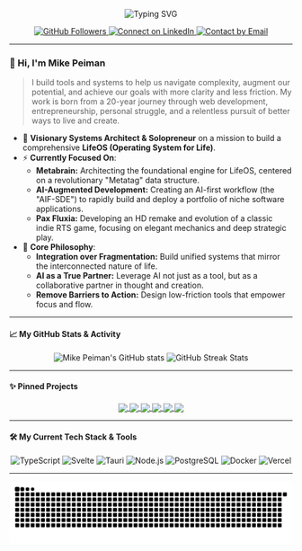 <!-- ✨ Typing SVG Banner - Fixed & Personalized ✨ -->
<p align="center">
  <img src="https://readme-typing-svg.demolab.com?font=Fira+Code&pause=1000&color=9333EA¢er=true&vCenter=true&width=600&lines=Architecting+Systems+for+Life;Building+Tools+for+Thoughtful+Achievement;Welcome+to+My+Digital+Workshop" alt="Typing SVG" />
</p>

<p align="center">
  <a href="https://github.com/mikepeiman">
    <img src="https://img.shields.io/github/followers/mikepeiman?label=Follow&style=for-the-badge&logo=github&color=181717" alt="GitHub Followers" />
  </a>
  <a href="https://www.linkedin.com/in/mikepeiman/">
    <img src="https://img.shields.io/badge/Connect-LinkedIn-0A66C2?style=for-the-badge&logo=linkedin" alt="Connect on LinkedIn"/>
  </a>
  <a href="mailto:mike@mikepeiman.com">
    <img src="https://img.shields.io/badge/Contact-%40Email-blue?style=for-the-badge&logo=gmail" alt="Contact by Email" />
  </a>
</p>

---

### 👋 Hi, I'm Mike Peiman

> I build tools and systems to help us navigate complexity, augment our potential, and achieve our goals with more clarity and less friction. My work is born from a 20-year journey through web development, entrepreneurship, personal struggle, and a relentless pursuit of better ways to live and create.

- 🧠 **Visionary Systems Architect & Solopreneur** on a mission to build a comprehensive **LifeOS (Operating System for Life)**.
- ⚡ **Currently Focused On**:
    - **Metabrain:** Architecting the foundational engine for LifeOS, centered on a revolutionary "Metatag" data structure.
    - **AI-Augmented Development:** Creating an AI-first workflow (the "AIF-SDE") to rapidly build and deploy a portfolio of niche software applications.
    - **Pax Fluxia:** Developing an HD remake and evolution of a classic indie RTS game, focusing on elegant mechanics and deep strategic play.
- 🌱 **Core Philosophy**:
    - **Integration over Fragmentation:** Build unified systems that mirror the interconnected nature of life.
    - **AI as a True Partner:** Leverage AI not just as a tool, but as a collaborative partner in thought and creation.
    - **Remove Barriers to Action:** Design low-friction tools that empower focus and flow.

---

#### 📈 My GitHub Stats & Activity

<p align="center">
  <img width="48%" src="https://github-readme-stats.vercel.app/api?username=mikepeiman&show_icons=true&hide_border=true&title_color=9333EA&icon_color=8B5CF6&text_color=374151&bg_color=fafafa&ring_color=9333EA" alt="Mike Peiman's GitHub stats" />
  <img width="48%" src="https://github-readme-streak-stats.herokuapp.com/?user=mikepeiman&theme=default&hide_border=true&ring=9333EA&currStreakLabel=8B5CF6" alt="GitHub Streak Stats" />
</p>

---

#### ✨ Pinned Projects

<!-- This section dynamically displays your pinned repositories -->
<p align="center">
  <a href="https://github.com/mikepeiman/super-tic-tac-toe">
    <img align="center" src="https://github-readme-stats.vercel.app/api/pin/?username=mikepeiman&repo=super-tic-tac-toe&theme=default&hide_border=true&title_color=9333EA&icon_color=8B5CF6&text_color=374151&bg_color=fafafa" />
  </a>
  <a href="https://github.com/mikepeiman/tw2002">
    <img align="center" src="https://github-readme-stats.vercel.app/api/pin/?username=mikepeiman&repo=tw2002&theme=default&hide_border=true&title_color=9333EA&icon_color=8B5CF6&text_color=374151&bg_color=fafafa" />
  </a>
  <a href="https://github.com/mikepeiman/kitplate">
    <img align="center" src="https://github-readme-stats.vercel.app/api/pin/?username=mikepeiman&repo=kitplate&theme=default&hide_border=true&title_color=9333EA&icon_color=8B5CF6&text_color=374151&bg_color=fafafa" />
  </a>
  <a href="https://github.com/mikepeiman/screeps">
    <img align="center" src="https://github-readme-stats.vercel.app/api/pin/?username=mikepeiman&repo=screeps&theme=default&hide_border=true&title_color=9333EA&icon_color=8B5CF6&text_color=374151&bg_color=fafafa" />
  </a>
  <a href="https://github.com/mikepeiman/mathapp">
    <img align="center" src="https://github-readme-stats.vercel.app/api/pin/?username=mikepeiman&repo=mathapp&theme=default&hide_border=true&title_color=9333EA&icon_color=8B5CF6&text_color=374151&bg_color=fafafa" />
  </a>
  <a href="https://github.com/mikepeiman/paxgalaxia">
    <img align="center" src="https://github-readme-stats.vercel.app/api/pin/?username=mikepeiman&repo=paxgalaxia&theme=default&hide_border=true&title_color=9333EA&icon_color=8B5CF6&text_color=374151&bg_color=fafafa" />
  </a>
</p>

---

#### 🛠️ My Current Tech Stack & Tools

<p align="center">
  <img src="https://img.shields.io/badge/TypeScript-3178C6?style=for-the-badge&logo=typescript&logoColor=white" alt="TypeScript" />
  <img src="https://img.shields.io/badge/Svelte-FF3E00?style=for-the-badge&logo=svelte&logoColor=white" alt="Svelte" />
  <img src="https://img.shields.io/badge/Tauri-24C8B1?style=for-the-badge&logo=tauri&logoColor=white" alt="Tauri" />
  <img src="https://img.shields.io/badge/Node.js-339933?style=for-the-badge&logo=nodedotjs&logoColor=white" alt="Node.js" />
  <img src="https://img.shields.io/badge/PostgreSQL-316192?style=for-the-badge&logo=postgresql&logoColor=white" alt="PostgreSQL" />
  <img src="https://img.shields.io/badge/Docker-2496ED?style=for-the-badge&logo=docker&logoColor=white" alt="Docker" />
  <img src="https://img.shields.io/badge/Vercel-000000?style=for-the-badge&logo=vercel&logoColor=white" alt="Vercel" />
</p>

---

<!-- The snake animation will appear here once the GitHub Action is set up -->
<p align="center">
  <img src="https://github.com/mikepeiman/mikepeiman/raw/output/github-contribution-grid-snake.svg" alt="Contribution Snake Animation" />
</p>
